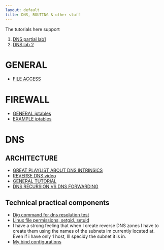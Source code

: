 ```yaml
---
layout: default
title: DNS, ROUTING & other stuff
---
```



The tutorials here support

1. [DNS partial lab1](https://courses.cs.ut.ee/2018/sa/spring/Main/Personal-domain)
2. [DNS lab 2](https://courses.cs.ut.ee/2018/sa/spring/Main/Global-DNS)

# GENERAL

+ [FILE ACCESS](https://superuser.com/questions/737247/get-last-modified-date-of-file-in-linux)

# FIREWALL

+ [GENERAL iptables](https://www.digitalocean.com/community/tutorials/how-the-iptables-firewall-works)
+ [EXAMPLE iptables](https://www.digitalocean.com/community/tutorials/how-to-set-up-a-firewall-using-iptables-on-ubuntu-14-04)

# DNS

## ARCHITECTURE

+ [GREAT PLAYLIST ABOUT DNS INTRINSICS](https://www.youtube.com/playlist?list=PL5DDE6309C9057EEA)
+ [REVERSE DNS video ](https://www.youtube.com/watch?v=R6wxLjKkXCI)
+ [GENERAL TUTORIAL](https://www.digitalocean.com/community/tutorials/an-introduction-to-dns-terminology-components-and-concepts)
+ [DNS RECURSION VS DNS FORWARDING](https://serverfault.com/questions/661821/what-s-the-difference-between-recursion-and-forwarding-in-bind)


## Technical practical components

+ [Dig command for dns resolution test](https://www.thegeekstuff.com/2012/02/dig-command-examples)
+ [Linux file permissions, setgid, setuid](https://linuxconfig.org/how-to-use-special-permissions-the-setuid-setgid-and-sticky-bits)
+ I have a strong feeling that when I create reverse DNS zones I have to create them using the names of the subnets im currently located at. Even if i have only 1 host, Ill specidy the subnet it is in.
+ [My bind configurations](https://github.com/AndresNamm/BindConf/tree/master/bind)
